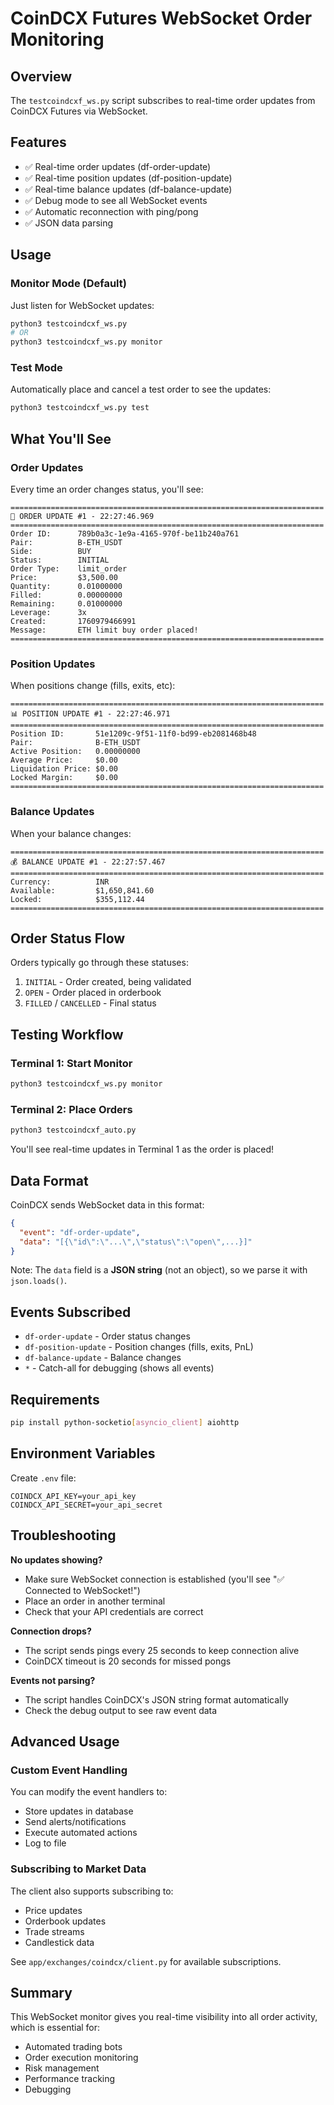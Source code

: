 # CoinDCX Futures WebSocket Order Monitoring

## Overview
The `testcoindcxf_ws.py` script subscribes to real-time order updates from CoinDCX Futures via WebSocket.

## Features
- ✅ Real-time order updates (df-order-update)
- ✅ Real-time position updates (df-position-update)  
- ✅ Real-time balance updates (df-balance-update)
- ✅ Debug mode to see all WebSocket events
- ✅ Automatic reconnection with ping/pong
- ✅ JSON data parsing

## Usage

### Monitor Mode (Default)
Just listen for WebSocket updates:
```bash
python3 testcoindcxf_ws.py
# OR
python3 testcoindcxf_ws.py monitor
```

### Test Mode
Automatically place and cancel a test order to see the updates:
```bash
python3 testcoindcxf_ws.py test
```

## What You'll See

### Order Updates
Every time an order changes status, you'll see:
```
======================================================================
🔔 ORDER UPDATE #1 - 22:27:46.969
======================================================================
Order ID:      789b0a3c-1e9a-4165-970f-be11b240a761
Pair:          B-ETH_USDT
Side:          BUY
Status:        INITIAL
Order Type:    limit_order
Price:         $3,500.00
Quantity:      0.01000000
Filled:        0.00000000
Remaining:     0.01000000
Leverage:      3x
Created:       1760979466991
Message:       ETH limit buy order placed!
======================================================================
```

### Position Updates
When positions change (fills, exits, etc):
```
======================================================================
📊 POSITION UPDATE #1 - 22:27:46.971
======================================================================
Position ID:       51e1209c-9f51-11f0-bd99-eb2081468b48
Pair:              B-ETH_USDT
Active Position:   0.00000000
Average Price:     $0.00
Liquidation Price: $0.00
Locked Margin:     $0.00
======================================================================
```

### Balance Updates
When your balance changes:
```
======================================================================
💰 BALANCE UPDATE #1 - 22:27:57.467
======================================================================
Currency:          INR
Available:         $1,650,841.60
Locked:            $355,112.44
======================================================================
```

## Order Status Flow

Orders typically go through these statuses:
1. `INITIAL` - Order created, being validated
2. `OPEN` - Order placed in orderbook
3. `FILLED` / `CANCELLED` - Final status

## Testing Workflow

### Terminal 1: Start Monitor
```bash
python3 testcoindcxf_ws.py monitor
```

### Terminal 2: Place Orders
```bash
python3 testcoindcxf_auto.py
```

You'll see real-time updates in Terminal 1 as the order is placed!

## Data Format

CoinDCX sends WebSocket data in this format:
```json
{
  "event": "df-order-update",
  "data": "[{\"id\":\"...\",\"status\":\"open\",...}]"
}
```

Note: The `data` field is a **JSON string** (not an object), so we parse it with `json.loads()`.

## Events Subscribed

- `df-order-update` - Order status changes
- `df-position-update` - Position changes (fills, exits, PnL)
- `df-balance-update` - Balance changes
- `*` - Catch-all for debugging (shows all events)

## Requirements

```bash
pip install python-socketio[asyncio_client] aiohttp
```

## Environment Variables

Create `.env` file:
```
COINDCX_API_KEY=your_api_key
COINDCX_API_SECRET=your_api_secret
```

## Troubleshooting

**No updates showing?**
- Make sure WebSocket connection is established (you'll see "✅ Connected to WebSocket!")
- Place an order in another terminal
- Check that your API credentials are correct

**Connection drops?**
- The script sends pings every 25 seconds to keep connection alive
- CoinDCX timeout is 20 seconds for missed pongs

**Events not parsing?**
- The script handles CoinDCX's JSON string format automatically
- Check the debug output to see raw event data

## Advanced Usage

### Custom Event Handling

You can modify the event handlers to:
- Store updates in database
- Send alerts/notifications
- Execute automated actions
- Log to file

### Subscribing to Market Data

The client also supports subscribing to:
- Price updates
- Orderbook updates
- Trade streams
- Candlestick data

See `app/exchanges/coindcx/client.py` for available subscriptions.

## Summary

This WebSocket monitor gives you real-time visibility into all order activity, which is essential for:
- Automated trading bots
- Order execution monitoring  
- Risk management
- Performance tracking
- Debugging

